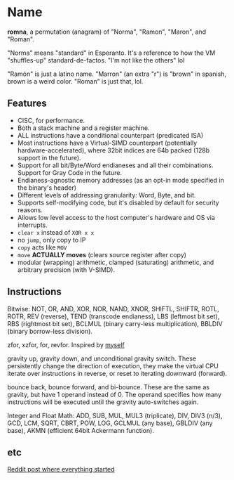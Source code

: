 # Name

**romna**, a permutation (anagram) of "Norma", "Ramon", "Maron", and "Roman".

"Norma" means "standard" in Esperanto. It's a reference to how the VM "shuffles-up" standard-de-factos. "I'm not like the others" lol

"Ramón" is just a latino name. "Marron" (an extra "r") is "brown" in spanish, brown is a weird color. "Roman" is just that, lol.

## Features

- CISC, for performance.
- Both a stack machine and a register machine.
- ALL instructions have a conditional counterpart (predicated ISA)
- Most instructions have a Virtual-SIMD counterpart (potentially hardware-accelerated), where 32bit indices are 64b packed (128b support in the future).
- Support for all bit/Byte/Word endianeses and all their combinations. Support for Gray Code in the future.
- Endianess-agnostic memory addresses (as an opt-in mode specified in the binary's header)
- Different levels of addressing granularity: Word, Byte, and bit.
- Supports self-modifying code, but it's disabled by default for security reasons.
- Allows low level access to the host computer's hardware and OS via interrupts.
- `clear x` instead of `XOR x x`
- no `jump`, only copy to IP
- `copy` acts like `MOV`
- `move` **ACTUALLY moves** (clears source register after copy)
- modular (wrapping) arithmetic, clamped (saturating) arithmetic, and arbitrary precision (with V-SIMD).

## Instructions

Bitwise: NOT, OR, AND, XOR, NOR, NAND, XNOR, SHIFTL, SHIFTR, ROTL, ROTR, REV (reverse), TEND (transcode endianess), LBS (leftmost bit set), RBS (rightmost bit set), BCLMUL (binary carry-less multiplication), BBLDIV (binary borrow-less division).

zfor, xzfor, for, revfor. Inspired by [myself](https://github.com/Rudxain/zigzagfor)

gravity up, gravity down, and unconditional gravity switch. These persistently change the direction of execution, they make the virtual CPU iterate over instructions in reverse, or reset to iterating downward (forward).

bounce back, bounce forward, and bi-bounce. These are the same as gravity, but have 1 operand instead of 0. The operand specifies how many instructions will be executed until the gravity auto-switches again.

Integer and Float Math: ADD, SUB, MUL, MUL3 (triplicate), DIV, DIV3 (n/3), GCD, LCM, SQRT, CBRT, POW, LOG, GCLMUL (any base), GBLDIV (any base), AKMN (efficient 64bit Ackermann function).

## etc

[Reddit post where everything started](https://reddit.com/r/AskProgramming/comments/sxhejz/what_langs_are_recommended_for_coding_a_vm)
